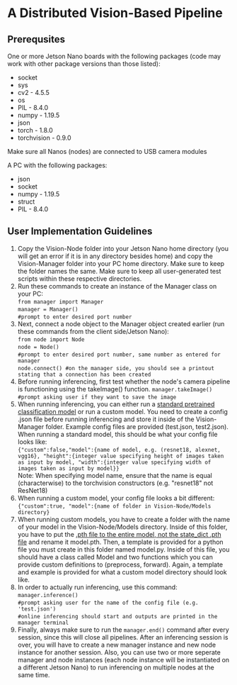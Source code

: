 # A Distributed Vision-Based Pipeline
## Prerequsites
One or more Jetson Nano boards with the following packages (code may work with other package versions than those listed):
* socket
* sys
* cv2 - 4.5.5
* os
* PIL - 8.4.0
* numpy - 1.19.5
* json
* torch - 1.8.0
* torchvision - 0.9.0

Make sure all Nanos (nodes) are connected to USB camera modules

A PC with the following packages:
* json
* socket
* numpy - 1.19.5
* struct
* PIL - 8.4.0

## User Implementation Guidelines
1. Copy the Vision-Node folder into your Jetson Nano home directory (you will get an error if it is in any directory besides home) and copy the Vision-Manager folder into your PC home directory. Make sure to keep the folder names the same. Make sure to keep all user-generated test scripts within these respective directories. 
2. Run these commands to create an instance of the Manager class on your PC:  
`from manager import Manager`  
`manager = Manager()`  
`#prompt to enter desired port number`  
3. Next, connect a node object to the Manager object created earlier (run these commands from the client side/Jetson Nano):  
`from node import Node`  
`node = Node()`  
`#prompt to enter desired port number, same number as entered for manager`  
`node.connect() #on the manager side, you should see a printout stating that a connection has been created`  
4. Before running inferencing, first test whether the node's camera pipeline is functioning using the takeImage() function. 
`manager.takeImage()`  
`#prompt asking user if they want to save the image`  
5. When running inferencing, you can either run a [standard pretrained classification model](https://pytorch.org/vision/stable/models.html) or run a custom model. You need to create a config .json file before running inferencing and store it inside of the Vision-Manager folder. Example config files are provided (test.json, test2.json). When running a standard model, this should be what your config file looks like:  
`{"custom":false,"model":{name of model, e.g. (resnet18, alexnet, vgg16}, "height":{integer value specifying height of images taken as input by model, "width":{integer value specifying width of images taken as input by model}}`  
Note: When specifying model name, ensure that the name is equal (characterwise) to the torchvision constructors (e.g. "resnet18" not ResNet18)  
6. When running a custom model, your config file looks a bit different:  
`{"custom":true, "model":{name of folder in Vision-Node/Models directory}`  
7. When running custom models, you have to create a folder with the name of your model in the Vision-Node/Models directory. Inside of this folder, you have to put the [.pth file to the entire model, not the state_dict .pth file](https://pytorch.org/tutorials/beginner/saving_loading_models.html) and rename it model.pth. Then, a template is provided for a python file you must create in this folder named model.py. Inside of this file, you should have a class called Model and two functions which you can provide custom definitions to (preprocess, forward). Again, a template and example is provided for what a custom model directory should look like. 
8. In order to actually run inferencing, use this command:  
`manager.inference()`  
`#prompt asking user for the name of the config file (e.g. 'test.json')`  
`#online inferencing should start and outputs are printed in the manager terminal`  
9. Finally, always make sure to run the `manager.end()` command after every session, since this will close all pipelines. After an inferencing session is over, you will have to create a new manager instance and new node instance for another session. Also, you can use two or more seperate manager and node instances (each node instance will be instantiated on a different Jetson Nano) to run inferencing on multiple nodes at the same time. 
